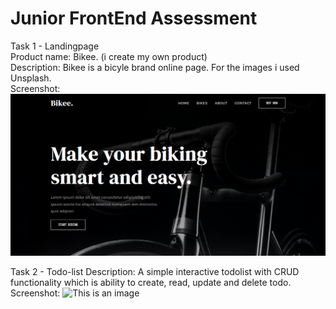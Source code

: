 # Junior FrontEnd Assessment

Task 1 - Landingpage<br>
Product name: Bikee. (i create my own product) <br>
Description: Bikee is a bicyle brand online page. For the images i used Unsplash. <br>
Screenshot:
![This is an image](/Task1-LandingPage/assets/screenshot.png)

Task 2 - Todo-list
Description: A simple interactive todolist with CRUD functionality which is ability to create, read, update and delete todo. <br>
Screenshot:
![This is an image](/Task2-TodoList/screenshot.png.png)
